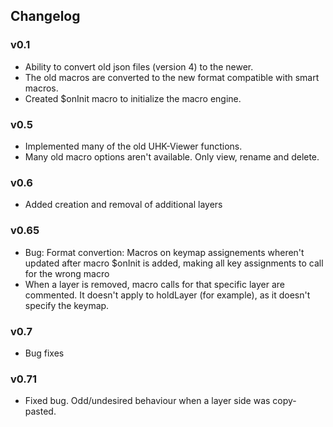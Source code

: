 ## Changelog

### v0.1
- Ability to convert old json files (version 4) to the newer.
- The old macros are converted to the new format compatible with smart macros.
- Created $onInit macro to initialize the macro engine.

### v0.5
- Implemented many of the old UHK-Viewer functions.
- Many old macro options aren't available. Only view, rename and delete.

### v0.6
- Added creation and removal of additional layers

### v0.65
- Bug: Format convertion: Macros on keymap assignements wheren't updated after macro $onInit is added, making all key assignments to call for the wrong macro
- When a layer is removed, macro calls for that specific layer are commented. It doesn't apply to holdLayer (for example), as it doesn't specify the keymap.

### v0.7
- Bug fixes

### v0.71
- Fixed bug. Odd/undesired behaviour when a layer side was copy-pasted.
